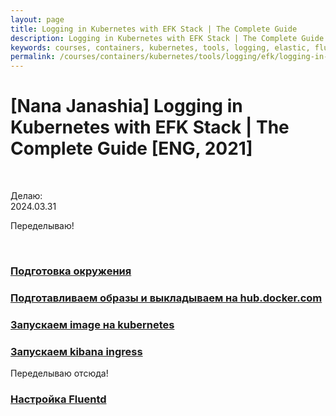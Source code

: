 ```yaml
---
layout: page
title: Logging in Kubernetes with EFK Stack | The Complete Guide
description: Logging in Kubernetes with EFK Stack | The Complete Guide
keywords: courses, containers, kubernetes, tools, logging, elastic, fluentd, kibana
permalink: /courses/containers/kubernetes/tools/logging/efk/logging-in-kubernetes-with-efk-stack/
---
```


# [Nana Janashia] Logging in Kubernetes with EFK Stack | The Complete Guide [ENG, 2021]

<br/>

Делаю:  
2024.03.31

Переделываю!

<!-- <br/>

**Еще какие-то полезные ссылки**
https://gitlab.com/nanuchi/efk-course-commands/-/blob/master/links.md

<br/>

**Set up elastic stack in kubernetes cluster**
https://gitlab.com/nanuchi/efk-course-commands/-/blob/master/commands.md -->

<br/>

### [Подготовка окружения](/courses/containers/kubernetes/tools/logging/efk/logging-in-kubernetes-with-efk-stack/env/)

### [Подготавливаем образы и выкладываем на hub.docker.com](/courses/containers/kubernetes/tools/logging/efk/logging-in-kubernetes-with-efk-stack/build-and-push-docker-images/)

### [Запускаем image на kubernetes](/courses/containers/kubernetes/tools/logging/efk/logging-in-kubernetes-with-efk-stack/run-docker-images/)

### [Запускаем kibana ingress](/courses/containers/kubernetes/tools/logging/efk/logging-in-kubernetes-with-efk-stack/kibana-ingress/)

Переделываю отсюда!

### [Настройка Fluentd](/courses/containers/kubernetes/tools/logging/efk/logging-in-kubernetes-with-efk-stack/fluentd/)
